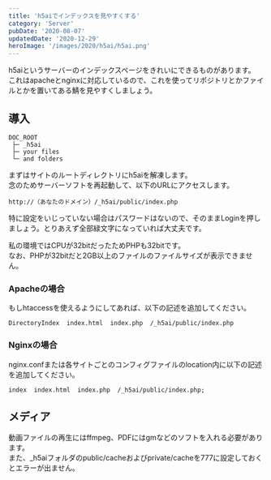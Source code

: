 ```yaml
---
title: 'h5aiでインデックスを見やすくする'
category: 'Server'
pubDate: '2020-08-07'
updatedDate: '2020-12-29'
heroImage: '/images/2020/h5ai/h5ai.png'
---
```


h5aiというサーバーのインデックスページをきれいにできるものがあります。  
これはapacheとnginxに対応しているので、これを使ってリポジトリとかファイルとかを置いてある鯖を見やすくしましょう。

## 導入

```plain
DOC_ROOT
 ├─ _h5ai
 ├─ your files
 └─ and folders
```

まずはサイトのルートディレクトリにh5aiを解凍します。  
念のためサーバーソフトを再起動して、以下のURLにアクセスします。

`http://（あなたのドメイン）/_h5ai/public/index.php`

特に設定をいじっていない場合はパスワードはないので、そのままLoginを押しましょう。とりあえず全部緑文字になっていれば大丈夫です。

私の環境ではCPUが32bitだったためPHPも32bitです。  
なお、PHPが32bitだと2GB以上のファイルのファイルサイズが表示できません。

### Apacheの場合

もしhtaccessを使えるようにしてあれば、以下の記述を追加してください。

```plain
DirectoryIndex  index.html  index.php  /_h5ai/public/index.php
```

### Nginxの場合

nginx.confまたは各サイトごとのコンフィグファイルのlocation内に以下の記述を追加してください。

```plain
index  index.html  index.php  /_h5ai/public/index.php;
```

## メディア

動画ファイルの再生にはffmpeg、PDFにはgmなどのソフトを入れる必要があります。  
また、_h5aiフォルダのpublic/cacheおよびprivate/cacheを777に設定しておくとエラーが出ません。

